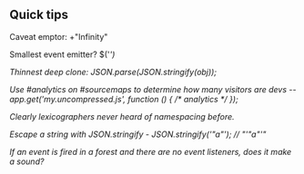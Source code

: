 Quick tips
----------
Caveat emptor: +"Infinity"

Smallest event emitter? $('<i>')

Thinnest deep clone: JSON.parse(JSON.stringify(obj));

Use #analytics on #sourcemaps to determine how many visitors are devs -- app.get('my.uncompressed.js', function () { /* analytics */ });

Clearly lexicographers never heard of namespacing before.

Escape a string with JSON.stringify - JSON.stringify('"a"'); // "'\"a\"'"

If an event is fired in a forest and there are no event listeners, does it make a sound?